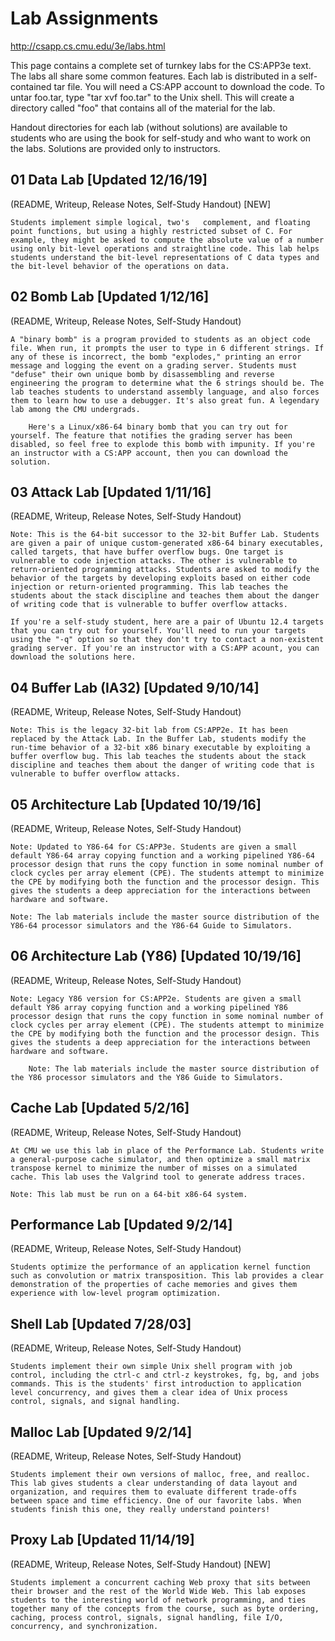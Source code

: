# Lab Assignments

<http://csapp.cs.cmu.edu/3e/labs.html>

This page contains a complete set of turnkey labs for the CS:APP3e text. The labs all share some common features. Each lab is distributed in a self-contained tar file. You will need a CS:APP account to download the code. To untar foo.tar, type "tar xvf foo.tar" to the Unix shell. This will create a directory called "foo" that contains all of the material for the lab.

Handout directories for each lab (without solutions) are available to students who are using the book for self-study and who want to work on the labs. Solutions are provided only to instructors.

## 01 Data Lab [Updated 12/16/19]

(README, Writeup, Release Notes, Self-Study Handout) [NEW]

    Students implement simple logical, two's   complement, and floating point functions, but using a highly restricted subset of C. For example, they might be asked to compute the absolute value of a number using only bit-level operations and straightline code. This lab helps students understand the bit-level representations of C data types and the bit-level behavior of the operations on data. 

## 02 Bomb Lab [Updated 1/12/16]

(README, Writeup, Release Notes, Self-Study Handout)

    A "binary bomb" is a program provided to students as an object code file. When run, it prompts the user to type in 6 different strings. If any of these is incorrect, the bomb "explodes," printing an error message and logging the event on a grading server. Students must "defuse" their own unique bomb by disassembling and reverse engineering the program to determine what the 6 strings should be. The lab teaches students to understand assembly language, and also forces them to learn how to use a debugger. It's also great fun. A legendary lab among the CMU undergrads.

        Here's a Linux/x86-64 binary bomb that you can try out for yourself. The feature that notifies the grading server has been disabled, so feel free to explode this bomb with impunity. If you're an instructor with a CS:APP account, then you can download the solution. 

## 03 Attack Lab [Updated 1/11/16]

(README, Writeup, Release Notes, Self-Study Handout)

    Note: This is the 64-bit successor to the 32-bit Buffer Lab. Students are given a pair of unique custom-generated x86-64 binary executables, called targets, that have buffer overflow bugs. One target is vulnerable to code injection attacks. The other is vulnerable to return-oriented programming attacks. Students are asked to modify the behavior of the targets by developing exploits based on either code injection or return-oriented programming. This lab teaches the students about the stack discipline and teaches them about the danger of writing code that is vulnerable to buffer overflow attacks.

    If you're a self-study student, here are a pair of Ubuntu 12.4 targets that you can try out for yourself. You'll need to run your targets using the "-q" option so that they don't try to contact a non-existent grading server. If you're an instructor with a CS:APP acount, you can download the solutions here. 

## 04 Buffer Lab (IA32) [Updated 9/10/14]

(README, Writeup, Release Notes, Self-Study Handout)

    Note: This is the legacy 32-bit lab from CS:APP2e. It has been replaced by the Attack Lab. In the Buffer Lab, students modify the run-time behavior of a 32-bit x86 binary executable by exploiting a buffer overflow bug. This lab teaches the students about the stack discipline and teaches them about the danger of writing code that is vulnerable to buffer overflow attacks. 

## 05 Architecture Lab [Updated 10/19/16]

(README, Writeup, Release Notes, Self-Study Handout)

    Note: Updated to Y86-64 for CS:APP3e. Students are given a small default Y86-64 array copying function and a working pipelined Y86-64 processor design that runs the copy function in some nominal number of clock cycles per array element (CPE). The students attempt to minimize the CPE by modifying both the function and the processor design. This gives the students a deep appreciation for the interactions between hardware and software.

    Note: The lab materials include the master source distribution of the Y86-64 processor simulators and the Y86-64 Guide to Simulators. 

## 06 Architecture Lab (Y86) [Updated 10/19/16]

(README, Writeup, Release Notes, Self-Study Handout)

    Note: Legacy Y86 version for CS:APP2e. Students are given a small default Y86 array copying function and a working pipelined Y86 processor design that runs the copy function in some nominal number of clock cycles per array element (CPE). The students attempt to minimize the CPE by modifying both the function and the processor design. This gives the students a deep appreciation for the interactions between hardware and software.

        Note: The lab materials include the master source distribution of the Y86 processor simulators and the Y86 Guide to Simulators. 

## Cache Lab [Updated 5/2/16]

(README, Writeup, Release Notes, Self-Study Handout)

    At CMU we use this lab in place of the Performance Lab. Students write a general-purpose cache simulator, and then optimize a small matrix transpose kernel to minimize the number of misses on a simulated cache. This lab uses the Valgrind tool to generate address traces.

    Note: This lab must be run on a 64-bit x86-64 system. 

## Performance Lab [Updated 9/2/14]

(README, Writeup, Release Notes, Self-Study Handout)

    Students optimize the performance of an application kernel function such as convolution or matrix transposition. This lab provides a clear demonstration of the properties of cache memories and gives them experience with low-level program optimization. 

## Shell Lab [Updated 7/28/03]

(README, Writeup, Release Notes, Self-Study Handout)

    Students implement their own simple Unix shell program with job control, including the ctrl-c and ctrl-z keystrokes, fg, bg, and jobs commands. This is the students' first introduction to application level concurrency, and gives them a clear idea of Unix process control, signals, and signal handling. 

## Malloc Lab [Updated 9/2/14]

(README, Writeup, Release Notes, Self-Study Handout)

    Students implement their own versions of malloc, free, and realloc. This lab gives students a clear understanding of data layout and organization, and requires them to evaluate different trade-offs between space and time efficiency. One of our favorite labs. When students finish this one, they really understand pointers! 

## Proxy Lab [Updated 11/14/19]

(README, Writeup, Release Notes, Self-Study Handout) [NEW]

    Students implement a concurrent caching Web proxy that sits between their browser and the rest of the World Wide Web. This lab exposes students to the interesting world of network programming, and ties together many of the concepts from the course, such as byte ordering, caching, process control, signals, signal handling, file I/O, concurrency, and synchronization. 
